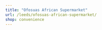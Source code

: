 ```yaml
---
title: "Ofosuas African Supermarket"
url: /leeds/ofosuas-african-supermarket/
shop: convenience
---
```

